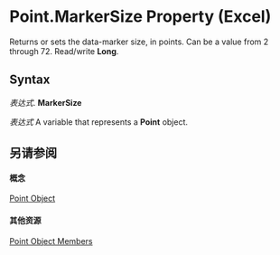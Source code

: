 
# Point.MarkerSize Property (Excel)

Returns or sets the data-marker size, in points. Can be a value from 2 through 72. Read/write  **Long**.


## Syntax

 _表达式_. **MarkerSize**

 _表达式_ A variable that represents a **Point** object.


## 另请参阅


#### 概念


[Point Object](48ed9aec-2d29-ec4d-8e55-fca13982c358.md)
#### 其他资源


[Point Object Members](http://msdn.microsoft.com/library/a533258d-fc3b-9fe1-2a77-a55ecbe7bd7a%28Office.15%29.aspx)